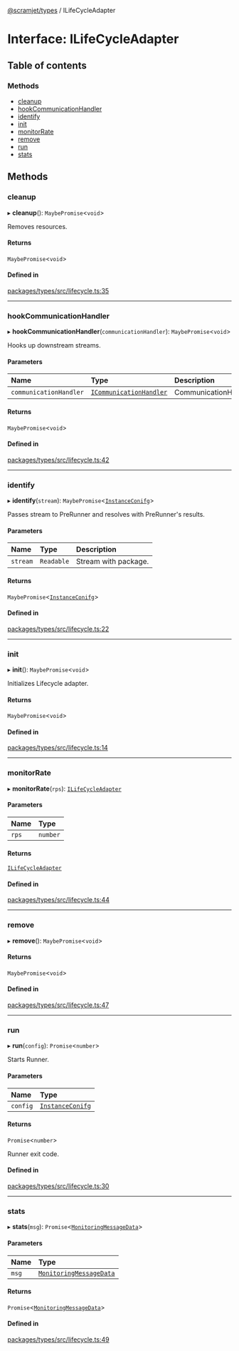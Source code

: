 [@scramjet/types](../README.md) / ILifeCycleAdapter

# Interface: ILifeCycleAdapter

## Table of contents

### Methods

- [cleanup](ilifecycleadapter.md#cleanup)
- [hookCommunicationHandler](ilifecycleadapter.md#hookcommunicationhandler)
- [identify](ilifecycleadapter.md#identify)
- [init](ilifecycleadapter.md#init)
- [monitorRate](ilifecycleadapter.md#monitorrate)
- [remove](ilifecycleadapter.md#remove)
- [run](ilifecycleadapter.md#run)
- [stats](ilifecycleadapter.md#stats)

## Methods

### cleanup

▸ **cleanup**(): `MaybePromise`<`void`\>

Removes resources.

#### Returns

`MaybePromise`<`void`\>

#### Defined in

[packages/types/src/lifecycle.ts:35](https://github.com/scramjetorg/transform-hub/blob/HEAD/packages/types/src/lifecycle.ts#L35)

___

### hookCommunicationHandler

▸ **hookCommunicationHandler**(`communicationHandler`): `MaybePromise`<`void`\>

Hooks up downstream streams.

#### Parameters

| Name | Type | Description |
| :------ | :------ | :------ |
| `communicationHandler` | [`ICommunicationHandler`](icommunicationhandler.md) | CommunicationHandler |

#### Returns

`MaybePromise`<`void`\>

#### Defined in

[packages/types/src/lifecycle.ts:42](https://github.com/scramjetorg/transform-hub/blob/HEAD/packages/types/src/lifecycle.ts#L42)

___

### identify

▸ **identify**(`stream`): `MaybePromise`<[`InstanceConifg`](../README.md#instanceconifg)\>

Passes stream to PreRunner and resolves with PreRunner's results.

#### Parameters

| Name | Type | Description |
| :------ | :------ | :------ |
| `stream` | `Readable` | Stream with package. |

#### Returns

`MaybePromise`<[`InstanceConifg`](../README.md#instanceconifg)\>

#### Defined in

[packages/types/src/lifecycle.ts:22](https://github.com/scramjetorg/transform-hub/blob/HEAD/packages/types/src/lifecycle.ts#L22)

___

### init

▸ **init**(): `MaybePromise`<`void`\>

Initializes Lifecycle adapter.

#### Returns

`MaybePromise`<`void`\>

#### Defined in

[packages/types/src/lifecycle.ts:14](https://github.com/scramjetorg/transform-hub/blob/HEAD/packages/types/src/lifecycle.ts#L14)

___

### monitorRate

▸ **monitorRate**(`rps`): [`ILifeCycleAdapter`](ilifecycleadapter.md)

#### Parameters

| Name | Type |
| :------ | :------ |
| `rps` | `number` |

#### Returns

[`ILifeCycleAdapter`](ilifecycleadapter.md)

#### Defined in

[packages/types/src/lifecycle.ts:44](https://github.com/scramjetorg/transform-hub/blob/HEAD/packages/types/src/lifecycle.ts#L44)

___

### remove

▸ **remove**(): `MaybePromise`<`void`\>

#### Returns

`MaybePromise`<`void`\>

#### Defined in

[packages/types/src/lifecycle.ts:47](https://github.com/scramjetorg/transform-hub/blob/HEAD/packages/types/src/lifecycle.ts#L47)

___

### run

▸ **run**(`config`): `Promise`<`number`\>

Starts Runner.

#### Parameters

| Name | Type |
| :------ | :------ |
| `config` | [`InstanceConifg`](../README.md#instanceconifg) |

#### Returns

`Promise`<`number`\>

Runner exit code.

#### Defined in

[packages/types/src/lifecycle.ts:30](https://github.com/scramjetorg/transform-hub/blob/HEAD/packages/types/src/lifecycle.ts#L30)

___

### stats

▸ **stats**(`msg`): `Promise`<[`MonitoringMessageData`](../README.md#monitoringmessagedata)\>

#### Parameters

| Name | Type |
| :------ | :------ |
| `msg` | [`MonitoringMessageData`](../README.md#monitoringmessagedata) |

#### Returns

`Promise`<[`MonitoringMessageData`](../README.md#monitoringmessagedata)\>

#### Defined in

[packages/types/src/lifecycle.ts:49](https://github.com/scramjetorg/transform-hub/blob/HEAD/packages/types/src/lifecycle.ts#L49)
